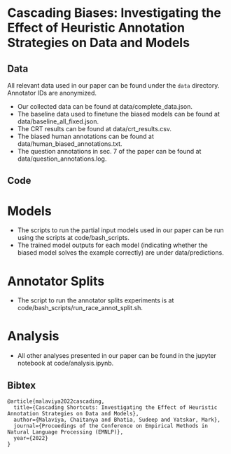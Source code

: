 # Cascading Biases: Investigating the Effect of Heuristic Annotation Strategies on Data and Models

## Data

All relevant data used in our paper can be found under the `data` directory. Annotator IDs are anonymized.
  - Our collected data can be found at data/complete_data.json.
  - The baseline data used to finetune the biased models can be found at data/baseline_all_fixed.json.
  - The CRT results can be found at data/crt_results.csv.
  - The biased human annotations can be found at data/human_biased_annotations.txt.
  - The question annotations in sec. 7 of the paper can be found at data/question_annotations.log.

## Code 

# Models

  - The scripts to run the partial input models used in our paper can be run using the scripts at code/bash_scripts.
  - The trained model outputs for each model (indicating whether the biased model solves the example correctly) are under data/predictions.

# Annotator Splits

  - The script to run the annotator splits experiments is at code/bash_scripts/run_race_annot_split.sh.

# Analysis

  - All other analyses presented in our paper can be found in the jupyter notebook at code/analysis.ipynb.


## Bibtex
```
@article{malaviya2022cascading,
  title={Cascading Shortcuts: Investigating the Effect of Heuristic Annotation Strategies on Data and Models},
  author={Malaviya, Chaitanya and Bhatia, Sudeep and Yatskar, Mark},
  journal={Proceedings of the Conference on Empirical Methods in Natural Language Processing (EMNLP)},
  year={2022}
}
```

